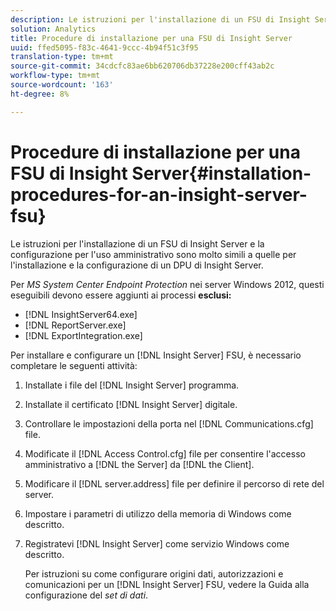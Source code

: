 ```yaml
---
description: Le istruzioni per l'installazione di un FSU di Insight Server e la configurazione per l'uso amministrativo sono molto simili a quelle per l'installazione e la configurazione di un DPU di Insight Server.
solution: Analytics
title: Procedure di installazione per una FSU di Insight Server
uuid: ffed5095-f83c-4641-9ccc-4b94f51c3f95
translation-type: tm+mt
source-git-commit: 34cdcfc83ae6bb620706db37228e200cff43ab2c
workflow-type: tm+mt
source-wordcount: '163'
ht-degree: 8%

---
```



# Procedure di installazione per una FSU di Insight Server{#installation-procedures-for-an-insight-server-fsu}

Le istruzioni per l&#39;installazione di un FSU di Insight Server e la configurazione per l&#39;uso amministrativo sono molto simili a quelle per l&#39;installazione e la configurazione di un DPU di Insight Server.

Per *MS System Center Endpoint Protection* nei server Windows 2012, questi eseguibili devono essere aggiunti ai processi **esclusi:**

* [!DNL InsightServer64.exe]
* [!DNL ReportServer.exe]
* [!DNL ExportIntegration.exe]

Per installare e configurare un [!DNL Insight Server] FSU, è necessario completare le seguenti attività:

1. Installate i file del [!DNL Insight Server] programma.
1. Installate il certificato [!DNL Insight Server] digitale.
1. Controllare le impostazioni della porta nel [!DNL Communications.cfg] file.
1. Modificate il [!DNL Access Control.cfg] file per consentire l&#39;accesso amministrativo a [!DNL the Server] da [!DNL the Client].
1. Modificare il [!DNL server.address] file per definire il percorso di rete del server.
1. Impostare i parametri di utilizzo della memoria di Windows come descritto.
1. Registratevi [!DNL Insight Server] come servizio Windows come descritto.

   Per istruzioni su come configurare origini dati, autorizzazioni e comunicazioni per un [!DNL Insight Server] FSU, vedere la Guida alla configurazione del *set di dati*.

